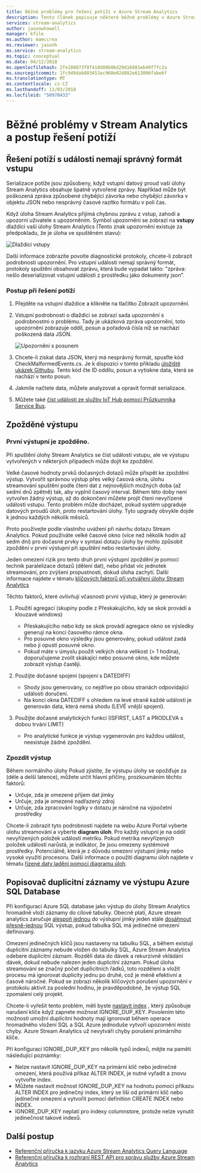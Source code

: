 ```yaml
---
title: Běžné problémy pro řešení potíží v Azure Stream Analytics
description: Tento článek popisuje některé běžné problémy v Azure Stream Analytics a kroky, chcete-li tyto problémy vyřešit.
services: stream-analytics
author: jasonwhowell
manager: kfile
ms.author: mamccrea
ms.reviewer: jasonh
ms.service: stream-analytics
ms.topic: conceptual
ms.date: 04/12/2018
ms.openlocfilehash: 2fe180873f8f410d80b06d29d16881eb49f7fc2a
ms.sourcegitcommit: 1fc949dab883453ac960e02d882e613806fabe6f
ms.translationtype: MT
ms.contentlocale: cs-CZ
ms.lasthandoff: 11/03/2018
ms.locfileid: "50978433"
---
```

# <a name="common-issues-in-stream-analytics-and-steps-to-troubleshoot"></a>Běžné problémy v Stream Analytics a postup řešení potíží

## <a name="troubleshoot-malformed-input-events"></a>Řešení potíží s události nemají správný formát vstupu

 Serializace potíže jsou způsobeny, když vstupní datový proud vaší úlohy Stream Analytics obsahuje špatně vytvořené zprávy. Například může být poškozená zpráva způsobené chybějící závorka nebo chybějící závorka v objektu JSON nebo nesprávný časové razítko formátu v poli čas. 
 
 Když úloha Stream Analytics přijímá chybnou zprávu z vstup, zahodí a upozorní uživatele s upozorněním. Symbol upozornění se zobrazí na **vstupy** dlaždici vaší úlohy Stream Analytics (Tento znak upozornění existuje za předpokladu, že je úloha ve spuštěném stavu):

![Dlaždici vstupy](media/stream-analytics-malformed-events/inputs_tile.png)

Další informace zobrazíte povolte diagnostické protokoly, chcete-li zobrazit podrobnosti upozornění. Pro vstupní události nemají správný formát, protokoly spuštění obsahovat zprávu, která bude vypadat takto: "zpráva: nešlo deserializovat vstupní události z prostředku <blob URI> jako dokumenty json". 

### <a name="troubleshooting-steps"></a>Postup při řešení potíží

1. Přejděte na vstupní dlaždice a klikněte na tlačítko Zobrazit upozornění.

2. Vstupní podrobnosti o dlaždici se zobrazí sada upozornění s podrobnostmi o problému. Tady je ukázková zpráva upozornění, toto upozornění zobrazuje oddíl, posun a pořadová čísla níž se nachází poškozená data JSON. 

   ![Upozornění s posunem](media/stream-analytics-malformed-events/warning_message_with_offset.png)

3. Chcete-li získat data JSON, který má nesprávný formát, spusťte kód CheckMalformedEvents.cs. Je k dispozici v tomto příkladu [úložiště ukázek Githubu](https://github.com/Azure/azure-stream-analytics/tree/master/Samples/CheckMalformedEventsEH). Tento kód čte ID oddílu, posun a vytiskne data, která se nachází v tento posun. 

4. Jakmile načtete data, můžete analyzovat a opravit formát serializace.

5. Můžete také [číst události ze služby IoT Hub pomocí Průzkumníka Service Bus](https://code.msdn.microsoft.com/How-to-read-events-from-an-1641eb1b).

## <a name="delayed-output"></a>Zpožděné výstupu

### <a name="first-output-is-delayed"></a>První výstupní je zpožděno.
Při spuštění úlohy Stream Analytics se číst události vstupu, ale ve výstupu vytvořených v některých případech může dojít ke zpoždění.

Velké časové hodnoty prvků dočasných dotazů může přispět ke zpoždění výstup. Vytvořit správnou výstup přes velký časová okna, úlohu streamování spuštění podle čtení dat z nejnovějších možných doba (až sedmi dnů zpětně) tak, aby vyplnil časový interval. Během této doby není vytvořen žádný výstup, až do dokončení můžete projít čtení nevyřízené události vstupu. Tento problém může docházet, pokud systém upgraduje datových proudů úloh, proto restartování úlohy. Tyto upgrady obvykle dojde k jednou každých několik měsíců. 

Proto používejte podle vlastního uvážení při návrhu dotazu Stream Analytics. Pokud používáte velké časové okno (více než několik hodin až sedm dní) pro dočasné prvky v syntaxi dotazu úlohy by mohlo způsobit zpoždění v první výstupní při spuštění nebo restartování úlohy.  

Jeden omezení rizik pro tento druh první výstupní zpoždění je pomocí technik paralelizace dotazů (dělení dat), nebo přidat víc jednotek streamování, pro zvýšení propustnosti, dokud úloha zachytí.  Další informace najdete v tématu [klíčových faktorů při vytváření úlohy Stream Analytics](stream-analytics-concepts-checkpoint-replay.md)

Těchto faktorů, které ovlivňují včasnosti první výstup, který je generován:

1. Použití agregací (skupiny podle z Přeskakujícího, kdy se skok provádí a klouzavé windows)
   - Přeskakujícího nebo kdy se skok provádí agregace okno se výsledky generují na konci časového rámce okna. 
   - Pro posuvné okno výsledky jsou generovány, pokud událost zadá nebo ji opustí posuvné okno. 
   - Pokud máte v úmyslu použít velkých okna velikost (> 1 hodina), doporučujeme zvolit skákající nebo posuvné okno, kde můžete zobrazit výstup častěji.

2. Použijte dočasné spojení (spojení s DATEDIFF)
   - Shody jsou generovány, co nejdříve po obou stranách odpovídající události doručení.
   - Na konci okna DATEDIFF s ohledem na levé straně každé události je generován data, která nemá shodu (LEVÉ vnější spojení).

3. Použijte dočasné analytických funkcí (ISFIRST, LAST a PRODLEVA s dobou trvání LIMIT)
   - Pro analytické funkce je výstup vygenerován pro každou událost, neexistuje žádné zpoždění.

### <a name="output-falls-behind"></a>Zpozdit výstup
Během normálního úlohy Pokud zjistíte, že výstupu úlohy se opožďuje za (déle a delší latence), můžete určit hlavní příčiny, prozkoumáním těchto faktorů:
- Určuje, zda je omezené příjem dat jímky
- Určuje, zda je omezené nadřazený zdroj
- Určuje, zda zpracování logiky v dotazu je náročné na výpočetní prostředky

Chcete-li zobrazit tyto podrobnosti najdete na webu Azure Portal vyberte úlohu streamování a vyberte **diagram úloh**. Pro každý vstupní je na oddíl nevyřízených položek událostí metriku. Pokud metrika nevyřízených položek událostí narůstá, je indikátor, že jsou omezeny systémové prostředky. Potenciálně, která je z důvodu omezení výstupní jímky nebo vysoké využití procesoru. Další informace o použití diagramu úloh najdete v tématu [řízené daty ladění pomocí diagramu úloh](stream-analytics-job-diagram-with-metrics.md).

## <a name="handle-duplicate-records-in-azure-sql-database-output"></a>Popisovač duplicitní záznamy ve výstupu Azure SQL Database

Při konfiguraci Azure SQL database jako výstup do úlohy Stream Analytics hromadně vloží záznamy do cílové tabulky. Obecně platí, Azure stream analytics zaručuje [alespoň jednou]( https://msdn.microsoft.com/azure/stream-analytics/reference/event-delivery-guarantees-azure-stream-analytics) do výstupní jímky jeden stále [dosáhnout přesně-jednou]( https://blogs.msdn.microsoft.com/streamanalytics/2017/01/13/how-to-achieve-exactly-once-delivery-for-sql-output/) SQL výstup, pokud tabulka SQL má jedinečné omezení definovaný. 

Omezení jedinečných klíčů jsou nastaveny na tabulku SQL, a během existují duplicitní záznamy nebude vložen do tabulky SQL, Azure Stream Analytics odebere duplicitní záznam. Rozdělí data do dávek a rekurzivně vkládání dávek, dokud nebude nalezen jeden duplicitní záznam. Pokud úloha streamování se značný počet duplicitních řádků, toto rozdělení a vložit procesu má ignorovat duplicity jednu po druhé, což je méně efektivní a časově náročné. Pokud se zobrazí několik klíčových porušení upozornění v protokolu aktivit za poslední hodinu, je pravděpodobné, že výstup SQL zpomalení celý projekt. 

Chcete-li vyřešit tento problém, měli byste [nastavit index]( https://docs.microsoft.com/sql/t-sql/statements/create-index-transact-sql) , který způsobuje narušení klíče když zapnete možnost IGNORE_DUP_KEY. Povolením této možnosti umožní duplicitní hodnoty mají ignorovat během operace hromadného vložení SQL a SQL Azure jednoduše vytvoří upozornění místo chyby. Azure Stream Analytics už nevytváří chyby porušení primárního klíče.

Při konfiguraci IGNORE_DUP_KEY pro několik typů indexů, mějte na paměti následující poznámky:

* Nelze nastavit IGNORE_DUP_KEY na primární klíč nebo jedinečné omezení, která používá příkaz ALTER INDEX, je nutné vyřadit a znovu vytvořte index.  
* Můžete nastavit možnost IGNORE_DUP_KEY na hodnotu pomocí příkazu ALTER INDEX pro jedinečný index, který se liší od primární klíč nebo jedinečné omezení a vytvořit pomocí definition CREATE INDEX nebo INDEX.  
* IGNORE_DUP_KEY neplatí pro indexy columnstore, protože nelze vynutit jedinečnost takové indexů.  

## <a name="next-steps"></a>Další postup
* [Referenční příručka k jazyku Azure Stream Analytics Query Language](https://msdn.microsoft.com/library/azure/dn834998.aspx)
* [Referenční příručka k rozhraní REST API pro správu služby Azure Stream Analytics](https://msdn.microsoft.com/library/azure/dn835031.aspx)
